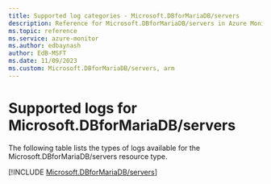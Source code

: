```yaml
---
title: Supported log categories - Microsoft.DBforMariaDB/servers
description: Reference for Microsoft.DBforMariaDB/servers in Azure Monitor Logs.
ms.topic: reference
ms.service: azure-monitor
ms.author: edbaynash
author: EdB-MSFT
ms.date: 11/09/2023
ms.custom: Microsoft.DBforMariaDB/servers, arm
---
```





# Supported logs for Microsoft.DBforMariaDB/servers  
The following table lists the types of logs available for the Microsoft.DBforMariaDB/servers resource type.
  
  
[!INCLUDE [Microsoft.DBforMariaDB/servers](./includes/microsoft-dbformariadb-servers-logs-include.md)]
  
